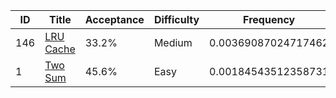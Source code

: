 |ID|Title|Acceptance|Difficulty|Frequency|
|----|-----|----|---|---|
|146|[LRU Cache]( https://leetcode.com/problems/lru-cache)|33.2%|Medium|0.00369087024717462|
|1|[Two Sum]( https://leetcode.com/problems/two-sum)|45.6%|Easy|0.00184543512358731|
